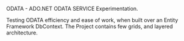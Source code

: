 ODATA - ADO.NET ODATA SERVICE Experimentation.

Testing ODATA efficiency and ease of work, when built over an Entity Framework DbContext. 
The Project contains few grids, and layered architecture.
